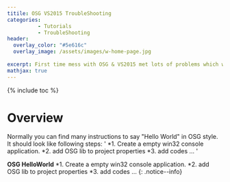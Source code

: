 ```yaml
---
titile: OSG VS2015 TroubleShooting
categories: 
          - Tutorials
          - TroubleShooting
header:
  overlay_color: "#5e616c"
  overlay_image: /assets/images/w-home-page.jpg
  
excerpt: First time mess with OSG & VS2015 met lots of problems which were really tricky, I decide to write this information, hope it can help others.
mathjax: true
---
```


{% include toc %}


# Overview
Normally you can find many instructions to say "Hello World" in OSG style.  
It should look like following steps:
'
*1. Create a empty win32 console application.
*2. add OSG lib to project properties
*3. add codes
... 
'

**OSG HelloWorld**
*1. Create a empty win32 console application.
*2. add OSG lib to project properties
*3. add codes
... 
{: .notice--info}

